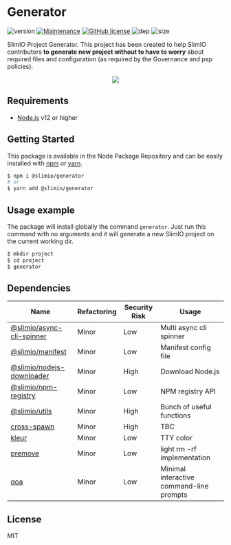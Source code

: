 # Generator
![version](https://img.shields.io/badge/dynamic/json.svg?url=https://raw.githubusercontent.com/SlimIO/Generator/master/package.json&query=$.version&label=Version)
[![Maintenance](https://img.shields.io/badge/Maintained%3F-yes-green.svg)](https://github.com/SlimIO/Generator/commit-activity)
[![GitHub license](https://img.shields.io/github/license/Naereen/StrapDown.js.svg)](https://github.com/SlimIO/Generator/blob/master/LICENSE)
![dep](https://img.shields.io/david/SlimIO/Generator.svg)
![size](https://img.shields.io/github/languages/code-size/SlimIO/Generator.svg)

SlimIO Project Generator. This project has been created to help SlimIO contributors **to generate new project without to have to worry** about required files and configuration (as required by the Governance and psp policies).

<p align="center">
    <img src="https://i.imgur.com/kGzMr74.png">
</p>

## Requirements
- [Node.js](https://nodejs.org/en/) v12 or higher

## Getting Started
This package is available in the Node Package Repository and can be easily installed with [npm](https://docs.npmjs.com/getting-started/what-is-npm) or [yarn](https://yarnpkg.com).

```bash
$ npm i @slimio/generator
# or
$ yarn add @slimio/generator
```

## Usage example
The package will install globally the command `generator`. Just run this command with no arguments and it will generate a new SlimIO project on the current working dir.

```bash
$ mkdir project
$ cd project
$ generator
```

## Dependencies

|Name|Refactoring|Security Risk|Usage|
|---|---|---|---|
|[@slimio/async-cli-spinner](https://github.com/SlimIO/Async-cli-spinner)|Minor|Low|Multi async cli spinner|
|[@slimio/manifest](https://github.com/SlimIO/Manifester#readme)|Minor|Low|Manifest config file|
|[@slimio/nodejs-downloader](https://github.com/SlimIO/nodejs-downloader#readme)|Minor|High|Download Node.js|
|[@slimio/npm-registry](https://github.com/SlimIO/npm-registry#readme)|Minor|Low|NPM registry API|
|[@slimio/utils](https://github.com/SlimIO/Utils#readme)|Minor|High|Bunch of useful functions|
|[cross-spawn](https://github.com/moxystudio/node-cross-spawn)|Minor|High|TBC|
|[kleur](https://github.com/lukeed/kleur)|Minor|Low|TTY color|
|[premove](https://github.com/lukeed/premove#readme)|Minor|Low|light rm -rf implementation|
|[qoa](https://github.com/klaussinani/qoa#readme)|Minor|Low|Minimal interactive command-line prompts|

## License
MIT
